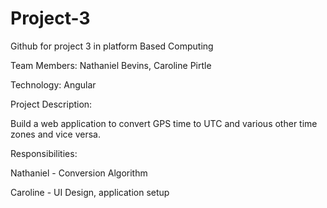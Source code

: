 # Project-3
Github for project 3 in platform Based Computing

Team Members: Nathaniel Bevins, Caroline Pirtle

Technology: Angular 

Project Description: 

Build a web application to convert GPS time to UTC and various other time zones and vice versa.

Responsibilities: 

Nathaniel - Conversion Algorithm 

Caroline - UI Design, application setup 
